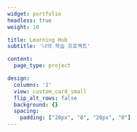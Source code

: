 ```yaml
---
widget: portfolio
headless: true
weight: 10

title: Learning Hub
subtitle: '나의 학습 프로젝트'

content:
  page_type: project

design:
  columns: '1'
  view: custom_card_small
  flip_alt_rows: false
  background: {}
  spacing:
    padding: ["20px", "0", "20px", "0"]
---
```

